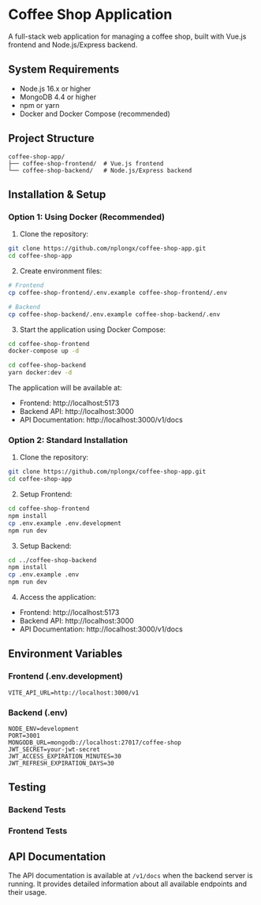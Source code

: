 # Coffee Shop Application

A full-stack web application for managing a coffee shop, built with Vue.js frontend and Node.js/Express backend.

## System Requirements

- Node.js 16.x or higher
- MongoDB 4.4 or higher
- npm or yarn
- Docker and Docker Compose (recommended)

## Project Structure

```
coffee-shop-app/
├── coffee-shop-frontend/  # Vue.js frontend
└── coffee-shop-backend/   # Node.js/Express backend
```

## Installation & Setup

### Option 1: Using Docker (Recommended)

1. Clone the repository:
```bash
git clone https://github.com/nplongx/coffee-shop-app.git
cd coffee-shop-app
```

2. Create environment files:
```bash
# Frontend
cp coffee-shop-frontend/.env.example coffee-shop-frontend/.env

# Backend
cp coffee-shop-backend/.env.example coffee-shop-backend/.env
```

3. Start the application using Docker Compose:
```bash
cd coffee-shop-frontend
docker-compose up -d

cd coffee-shop-backend
yarn docker:dev -d
```

The application will be available at:
- Frontend: http://localhost:5173
- Backend API: http://localhost:3000
- API Documentation: http://localhost:3000/v1/docs

### Option 2: Standard Installation

1. Clone the repository:
```bash
git clone https://github.com/nplongx/coffee-shop-app.git
cd coffee-shop-app
```

2. Setup Frontend:
```bash
cd coffee-shop-frontend
npm install
cp .env.example .env.development
npm run dev
```

3. Setup Backend:
```bash
cd ../coffee-shop-backend
npm install
cp .env.example .env
npm run dev
```

4. Access the application:
- Frontend: http://localhost:5173
- Backend API: http://localhost:3000
- API Documentation: http://localhost:3000/v1/docs

## Environment Variables

### Frontend (.env.development)
```
VITE_API_URL=http://localhost:3000/v1
```

### Backend (.env)
```
NODE_ENV=development
PORT=3001
MONGODB_URL=mongodb://localhost:27017/coffee-shop
JWT_SECRET=your-jwt-secret
JWT_ACCESS_EXPIRATION_MINUTES=30
JWT_REFRESH_EXPIRATION_DAYS=30
```

## Testing

### Backend Tests

### Frontend Tests

## API Documentation

The API documentation is available at `/v1/docs` when the backend server is running. It provides detailed information about all available endpoints and their usage.

